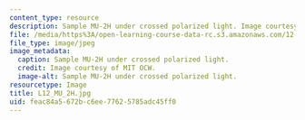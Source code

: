 ```yaml
---
content_type: resource
description: Sample MU-2H under crossed polarized light. Image courtesy of MIT OCW.
file: /media/https%3A/open-learning-course-data-rc.s3.amazonaws.com/12-109-petrology-fall-2005/feac84a5672bc6ee77625785adc45ff0_L12_MU_2H.jpg
file_type: image/jpeg
image_metadata:
  caption: Sample MU-2H under crossed polarized light.
  credit: Image courtesy of MIT OCW.
  image-alt: Sample MU-2H under crossed polarized light.
resourcetype: Image
title: L12_MU_2H.jpg
uid: feac84a5-672b-c6ee-7762-5785adc45ff0
---
```

